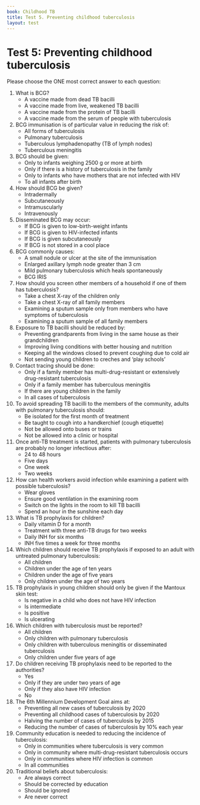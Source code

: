 ```yaml
---
book: Childhood TB
title: Test 5. Preventing childhood tuberculosis
layout: test
---
```


# Test 5: Preventing childhood tuberculosis

Please choose the ONE most correct answer to each question:

1.	What is BCG?
	-	A vaccine made from dead TB bacilli
	+	A vaccine made from live, weakened TB bacilli
	-	A vaccine made from the protein of TB bacilli
	-	A vaccine made from the serum of people with tuberculosis
2.	BCG immunisation is of particular value in reducing the risk of:
	-	All forms of tuberculosis
	-	Pulmonary tuberculosis
	-	Tuberculous lymphadenopathy (TB of lymph nodes)
	+	Tuberculous meningitis
3.	BCG should be given:
	-	Only to infants weighing 2500 g or more at birth
	-	Only if there is a history of tuberculosis in the family
	-	Only to infants who have mothers that are not infected with HIV
	+	To all infants after birth
4.	How should BCG be given?
	+	Intradermally
	-	Subcutaneously
	-	Intramuscularly
	-	Intravenously
5.	Disseminated BCG may occur:
	-	If BCG is given to low-birth-weight infants
	+	If BCG is given to HIV-infected infants
	-	If BCG is given subcutaneously
	-	If BCG is not stored in a cool place
6.	BCG commonly causes:
	+	A small nodule or ulcer at the site of the immunisation
	-	Enlarged axillary lymph node greater than 3 cm
	-	Mild pulmonary tuberculosis which heals spontaneously
	-	BCG IRIS
7.	How should you screen other members of a household if one of them has tuberculosis?
	-	Take a chest X-ray of the children only
	-	Take a chest X-ray of all family members
	+	Examining a sputum sample only from members who have symptoms of tuberculosis
	-	Examining a sputum sample of all family members
8.	Exposure to TB bacilli should be reduced by:
	-	Preventing grandparents from living in the same house as their grandchildren
	+	Improving living conditions with better housing and nutrition
	-	Keeping all the windows closed to prevent coughing due to cold air
	-	Not sending young children to creches and ‘play schools’
9.	Contact tracing should be done:
	-	Only if a family member has multi-drug-resistant or extensively drug-resistant tuberculosis
	-	Only if a family member has tuberculous meningitis
	-	If there are young children in the family
	+	In all cases of tuberculosis
10.	To avoid spreading TB bacilli to the members of the community, adults with pulmonary tuberculosis should:
	-	Be isolated for the first month of treatment
	+	Be taught to cough into a handkerchief (cough etiquette)
	-	Not be allowed onto buses or trains
	-	Not be allowed into a clinic or hospital
11.	Once anti-TB treatment is started, patients with pulmonary tuberculosis are probably no longer infectious after:
	-	24 to 48 hours
	-	Five days
	-	One week
	+	Two weeks
12.	How can health workers avoid infection while examining a patient with possible tuberculosis?
	-	Wear gloves
	+	Ensure good ventilation in the examining room
	-	Switch on the lights in the room to kill TB bacilli
	-	Spend an hour in the sunshine each day
13.	What is TB prophylaxis for children?
	-	Daily vitamin D for a month
	-	Treatment with three anti-TB drugs for two weeks
	+	Daily INH for six months
	-	INH five times a week for three months
14.	Which children should receive TB prophylaxis if exposed to an adult with untreated pulmonary tuberculosis:
	-	All children
	-	Children under the age of ten years
	+	Children under the age of five years
	-	Only children under the age of two years
15.	TB prophylaxis in young children should only be given if the Mantoux skin test:
	-	Is negative in a child who does not have HIV infection
	-	Is intermediate
	+	Is positive
	-	Is ulcerating
16.	Which children with tuberculosis must be reported?
	+	All children
	-	Only children with pulmonary tuberculosis
	-	Only children with tuberculous meningitis or disseminated tuberculosis
	-	Only children under five years of age
17.	Do children receiving TB prophylaxis need to be reported to the authorities?
	-	Yes
	-	Only if they are under two years of age
	-	Only if they also have HIV infection
	+	No
18.	The 6th Millennium Development Goal aims at:
	-	Preventing all new cases of tuberculosis by 2020
	+	Preventing all childhood cases of tuberculosis by 2020
	-	Halving the number of cases of tuberculosis by 2015
	-	Reducing the number of cases of tuberculosis by 10% each year
19.	Community education is needed to reducing the incidence of tuberculosis:
	-	Only in communities where tuberculosis is very common
	-	Only in community where multi-drug-resistant tuberculosis occurs
	-	Only in communities where HIV infection is common
	+	In all communities
20.	Traditional beliefs about tuberculosis:
	-	Are always correct
	+	Should be corrected by education
	-	Should be ignored
	-	Are never correct
